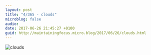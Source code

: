 ```yaml
---
layout: post
title: "4/365 - clouds"
microblog: false
audio: 
date: 2017-06-26 21:45:27 +0100
guid: http://maintainingfocus.micro.blog/2017/06/26/clouds.html
---
```

![clouds](https://f000.backblazeb2.com/file/Roel-Share/clouds.jpg)
